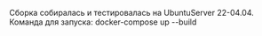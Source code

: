 Сборка собиралась и тестировалась на UbuntuServer 22-04.04. Команда для запуска: docker-compose up --build
